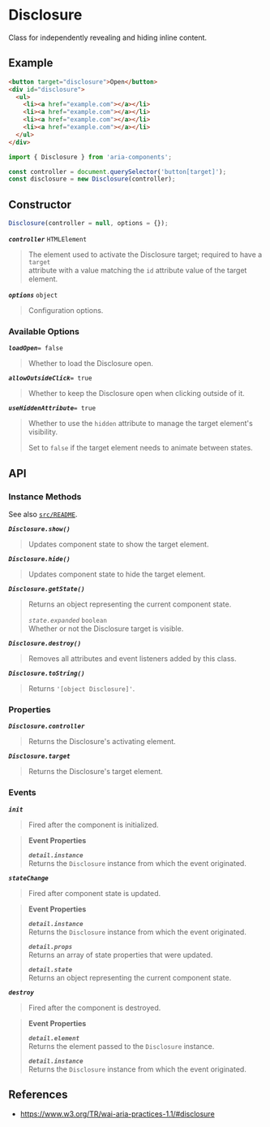 Disclosure
==========

Class for independently revealing and hiding inline content.

## Example

```html
<button target="disclosure">Open</button>
<div id="disclosure">
  <ul>
    <li><a href="example.com"></a></li>
    <li><a href="example.com"></a></li>
    <li><a href="example.com"></a></li>
    <li><a href="example.com"></a></li>
  </ul>
</div>
```

```javascript
import { Disclosure } from 'aria-components';

const controller = document.querySelector('button[target]');
const disclosure = new Disclosure(controller);
```

## Constructor

```javascript
Disclosure(controller = null, options = {});
```

_**`controller`**_ `HTMLElement`  
> The element used to activate the Disclosure target; required to have a `target`  
attribute with a value matching the `id` attribute value of the target element.

_**`options`**_ `object`  
> Configuration options.

### Available Options

_**`loadOpen`**_`= false`  
> Whether to load the Disclosure open.

_**`allowOutsideClick`**_`= true`  
> Whether to keep the Disclosure open when clicking outside of it.

_**`useHiddenAttribute`**_`= true`  
> Whether to use the `hidden` attribute to manage the target element's visibility.
>
> Set to `false` if the target element needs to animate between states.

## API

### Instance Methods

See also [`src/README`](../).

_**`Disclosure.show()`**_
> Updates component state to show the target element.

_**`Disclosure.hide()`**_
> Updates component state to hide the target element.

_**`Disclosure.getState()`**_
> Returns an object representing the current component state.
>
> _`state.expanded`_ `boolean`  
> Whether or not the Disclosure target is visible.

_**`Disclosure.destroy()`**_
> Removes all attributes and event listeners added by this class.

_**`Disclosure.toString()`**_  
> Returns `'[object Disclosure]'`.

### Properties

_**`Disclosure.controller`**_  
> Returns the Disclosure's activating element.

_**`Disclosure.target`**_  
> Returns the Disclosure's target element.

### Events

_**`init`**_  
> Fired after the component is initialized.

> **Event Properties**
> 
> _**`detail.instance`**_  
> Returns the `Disclosure` instance from which the event originated.  

_**`stateChange`**_  
> Fired after component state is updated.

> **Event Properties**
> 
> _**`detail.instance`**_  
> Returns the `Disclosure` instance from which the event originated.  
>
> _**`detail.props`**_  
> Returns an array of state properties that were updated.  
>
> _**`detail.state`**_  
> Returns an object representing the current component state.

_**`destroy`**_  
> Fired after the component is destroyed.

> **Event Properties**
> 
> _**`detail.element`**_  
> Returns the element passed to the `Disclosure` instance.  
> 
> _**`detail.instance`**_  
> Returns the `Disclosure` instance from which the event originated.  

## References

- https://www.w3.org/TR/wai-aria-practices-1.1/#disclosure
